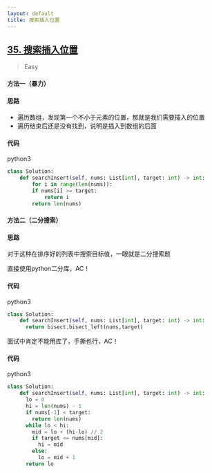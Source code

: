 ```yaml
---
layout: default
title: 搜索插入位置
---
```


## [35\. 搜索插入位置](https://leetcode-cn.com/problems/search-insert-position/)

> Easy

#### 方法一（暴力）
#### 思路

* 遍历数组，发现第一个不小于元素的位置，那就是我们需要插入的位置
* 遍历结束后还是没有找到，说明是插入到数组的后面

#### 代码
python3
```python
class Solution:
    def searchInsert(self, nums: List[int], target: int) -> int:
        for i in range(len(nums)):
        if nums[i] >= target:
            return i
        return len(nums)
```

#### 方法二（二分搜索）
#### 思路

对于这种在排序好的列表中搜索目标值，一眼就是二分搜索题

直接使用python二分库，AC！

#### 代码
python3
```python
class Solution:
    def searchInsert(self, nums: List[int], target: int) -> int:
      return bisect.bisect_left(nums,target)
```

面试中肯定不能用库了，手撕也行，AC！

#### 代码
python3
```python
class Solution:
    def searchInsert(self, nums: List[int], target: int) -> int:
      lo = 0
      hi = len(nums) - 1
      if nums[-1] < target:
        return len(nums)
      while lo < hi:
        mid = lo + (hi-lo) // 2
        if target <= nums[mid]:
          hi = mid
        else:
          lo = mid + 1
      return lo
```

